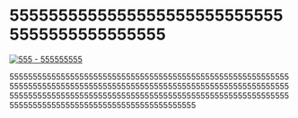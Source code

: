 # 55555555555555555555555555555555555555555555
[![555 - 555555555](https://img.shields.io/badge/555-555555555-2ea44f)](http://th.uncyclopedia.info/wiki/555+)

5555555555555555555555555555555555555555555555555555555555555555555555555555555555555555555555555555555555555555555555555555555555555555555555555555555555555555555555555555555555555555555555555555555555555555555555555555

